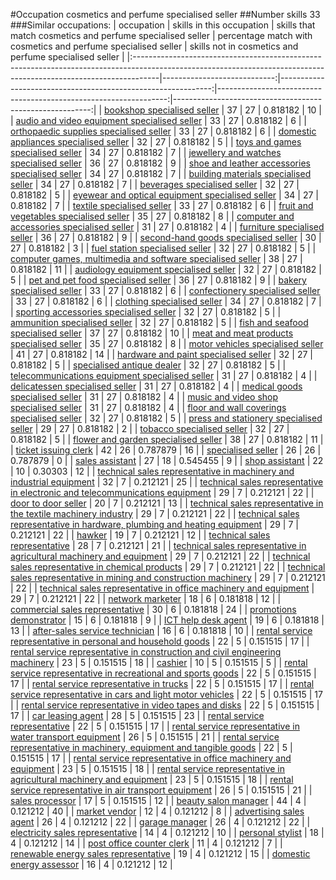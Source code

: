 #Occupation cosmetics and perfume specialised seller
##Number skills 33
###Similar occupations:
| occupation                                                                                                                                                        |   skills in this occupation |   skills that match cosmetics and perfume specialised seller |   percentage match with cosmetics and perfume specialised seller |   skills not in cosmetics and perfume specialised seller |
|:------------------------------------------------------------------------------------------------------------------------------------------------------------------|----------------------------:|-------------------------------------------------------------:|-----------------------------------------------------------------:|---------------------------------------------------------:|
| [bookshop specialised seller](bookshop_specialised_seller.md)                                                                                                     |                          37 |                                                           27 |                                                         0.818182 |                                                       10 |
| [audio and video equipment specialised seller](audio_and_video_equipment_specialised_seller.md)                                                                   |                          33 |                                                           27 |                                                         0.818182 |                                                        6 |
| [orthopaedic supplies specialised seller](orthopaedic_supplies_specialised_seller.md)                                                                             |                          33 |                                                           27 |                                                         0.818182 |                                                        6 |
| [domestic appliances specialised seller](domestic_appliances_specialised_seller.md)                                                                               |                          32 |                                                           27 |                                                         0.818182 |                                                        5 |
| [toys and games specialised seller](toys_and_games_specialised_seller.md)                                                                                         |                          34 |                                                           27 |                                                         0.818182 |                                                        7 |
| [jewellery and watches specialised seller](jewellery_and_watches_specialised_seller.md)                                                                           |                          36 |                                                           27 |                                                         0.818182 |                                                        9 |
| [shoe and leather accessories specialised seller](shoe_and_leather_accessories_specialised_seller.md)                                                             |                          34 |                                                           27 |                                                         0.818182 |                                                        7 |
| [building materials specialised seller](building_materials_specialised_seller.md)                                                                                 |                          34 |                                                           27 |                                                         0.818182 |                                                        7 |
| [beverages specialised seller](beverages_specialised_seller.md)                                                                                                   |                          32 |                                                           27 |                                                         0.818182 |                                                        5 |
| [eyewear and optical equipment specialised seller](eyewear_and_optical_equipment_specialised_seller.md)                                                           |                          34 |                                                           27 |                                                         0.818182 |                                                        7 |
| [textile specialised seller](textile_specialised_seller.md)                                                                                                       |                          33 |                                                           27 |                                                         0.818182 |                                                        6 |
| [fruit and vegetables specialised seller](fruit_and_vegetables_specialised_seller.md)                                                                             |                          35 |                                                           27 |                                                         0.818182 |                                                        8 |
| [computer and accessories specialised seller](computer_and_accessories_specialised_seller.md)                                                                     |                          31 |                                                           27 |                                                         0.818182 |                                                        4 |
| [furniture specialised seller](furniture_specialised_seller.md)                                                                                                   |                          36 |                                                           27 |                                                         0.818182 |                                                        9 |
| [second-hand goods specialised seller](second-hand_goods_specialised_seller.md)                                                                                   |                          30 |                                                           27 |                                                         0.818182 |                                                        3 |
| [fuel station specialised seller](fuel_station_specialised_seller.md)                                                                                             |                          32 |                                                           27 |                                                         0.818182 |                                                        5 |
| [computer games, multimedia and software specialised seller](computer_games,_multimedia_and_software_specialised_seller.md)                                       |                          38 |                                                           27 |                                                         0.818182 |                                                       11 |
| [audiology equipment specialised seller](audiology_equipment_specialised_seller.md)                                                                               |                          32 |                                                           27 |                                                         0.818182 |                                                        5 |
| [pet and pet food specialised seller](pet_and_pet_food_specialised_seller.md)                                                                                     |                          36 |                                                           27 |                                                         0.818182 |                                                        9 |
| [bakery specialised seller](bakery_specialised_seller.md)                                                                                                         |                          33 |                                                           27 |                                                         0.818182 |                                                        6 |
| [confectionery specialised seller](confectionery_specialised_seller.md)                                                                                           |                          33 |                                                           27 |                                                         0.818182 |                                                        6 |
| [clothing specialised seller](clothing_specialised_seller.md)                                                                                                     |                          34 |                                                           27 |                                                         0.818182 |                                                        7 |
| [sporting accessories specialised seller](sporting_accessories_specialised_seller.md)                                                                             |                          32 |                                                           27 |                                                         0.818182 |                                                        5 |
| [ammunition specialised seller](ammunition_specialised_seller.md)                                                                                                 |                          32 |                                                           27 |                                                         0.818182 |                                                        5 |
| [fish and seafood specialised seller](fish_and_seafood_specialised_seller.md)                                                                                     |                          37 |                                                           27 |                                                         0.818182 |                                                       10 |
| [meat and meat products specialised seller](meat_and_meat_products_specialised_seller.md)                                                                         |                          35 |                                                           27 |                                                         0.818182 |                                                        8 |
| [motor vehicles specialised seller](motor_vehicles_specialised_seller.md)                                                                                         |                          41 |                                                           27 |                                                         0.818182 |                                                       14 |
| [hardware and paint specialised seller](hardware_and_paint_specialised_seller.md)                                                                                 |                          32 |                                                           27 |                                                         0.818182 |                                                        5 |
| [specialised antique dealer](specialised_antique_dealer.md)                                                                                                       |                          32 |                                                           27 |                                                         0.818182 |                                                        5 |
| [telecommunications equipment specialised seller](telecommunications_equipment_specialised_seller.md)                                                             |                          31 |                                                           27 |                                                         0.818182 |                                                        4 |
| [delicatessen specialised seller](delicatessen_specialised_seller.md)                                                                                             |                          31 |                                                           27 |                                                         0.818182 |                                                        4 |
| [medical goods specialised seller](medical_goods_specialised_seller.md)                                                                                           |                          31 |                                                           27 |                                                         0.818182 |                                                        4 |
| [music and video shop specialised seller](music_and_video_shop_specialised_seller.md)                                                                             |                          31 |                                                           27 |                                                         0.818182 |                                                        4 |
| [floor and wall coverings specialised seller](floor_and_wall_coverings_specialised_seller.md)                                                                     |                          32 |                                                           27 |                                                         0.818182 |                                                        5 |
| [press and stationery specialised seller](press_and_stationery_specialised_seller.md)                                                                             |                          29 |                                                           27 |                                                         0.818182 |                                                        2 |
| [tobacco specialised seller](tobacco_specialised_seller.md)                                                                                                       |                          32 |                                                           27 |                                                         0.818182 |                                                        5 |
| [flower and garden specialised seller](flower_and_garden_specialised_seller.md)                                                                                   |                          38 |                                                           27 |                                                         0.818182 |                                                       11 |
| [ticket issuing clerk](ticket_issuing_clerk.md)                                                                                                                   |                          42 |                                                           26 |                                                         0.787879 |                                                       16 |
| [specialised seller](specialised_seller.md)                                                                                                                       |                          26 |                                                           26 |                                                         0.787879 |                                                        0 |
| [sales assistant](sales_assistant.md)                                                                                                                             |                          27 |                                                           18 |                                                         0.545455 |                                                        9 |
| [shop assistant](shop_assistant.md)                                                                                                                               |                          22 |                                                           10 |                                                         0.30303  |                                                       12 |
| [technical sales representative in machinery and industrial equipment](technical_sales_representative_in_machinery_and_industrial_equipment.md)                   |                          32 |                                                            7 |                                                         0.212121 |                                                       25 |
| [technical sales representative in electronic and telecommunications equipment](technical_sales_representative_in_electronic_and_telecommunications_equipment.md) |                          29 |                                                            7 |                                                         0.212121 |                                                       22 |
| [door to door seller](door_to_door_seller.md)                                                                                                                     |                          20 |                                                            7 |                                                         0.212121 |                                                       13 |
| [technical sales representative in the textile machinery industry](technical_sales_representative_in_the_textile_machinery_industry.md)                           |                          29 |                                                            7 |                                                         0.212121 |                                                       22 |
| [technical sales representative in hardware, plumbing and heating equipment](technical_sales_representative_in_hardware,_plumbing_and_heating_equipment.md)       |                          29 |                                                            7 |                                                         0.212121 |                                                       22 |
| [hawker](hawker.md)                                                                                                                                               |                          19 |                                                            7 |                                                         0.212121 |                                                       12 |
| [technical sales representative](technical_sales_representative.md)                                                                                               |                          28 |                                                            7 |                                                         0.212121 |                                                       21 |
| [technical sales representative in agricultural machinery and equipment](technical_sales_representative_in_agricultural_machinery_and_equipment.md)               |                          29 |                                                            7 |                                                         0.212121 |                                                       22 |
| [technical sales representative in chemical products](technical_sales_representative_in_chemical_products.md)                                                     |                          29 |                                                            7 |                                                         0.212121 |                                                       22 |
| [technical sales representative in mining and construction machinery](technical_sales_representative_in_mining_and_construction_machinery.md)                     |                          29 |                                                            7 |                                                         0.212121 |                                                       22 |
| [technical sales representative in office machinery and equipment](technical_sales_representative_in_office_machinery_and_equipment.md)                           |                          29 |                                                            7 |                                                         0.212121 |                                                       22 |
| [network marketer](network_marketer.md)                                                                                                                           |                          18 |                                                            6 |                                                         0.181818 |                                                       12 |
| [commercial sales representative](commercial_sales_representative.md)                                                                                             |                          30 |                                                            6 |                                                         0.181818 |                                                       24 |
| [promotions demonstrator](promotions_demonstrator.md)                                                                                                             |                          15 |                                                            6 |                                                         0.181818 |                                                        9 |
| [ICT help desk agent](ICT_help_desk_agent.md)                                                                                                                     |                          19 |                                                            6 |                                                         0.181818 |                                                       13 |
| [after-sales service technician](after-sales_service_technician.md)                                                                                               |                          16 |                                                            6 |                                                         0.181818 |                                                       10 |
| [rental service representative in personal and household goods](rental_service_representative_in_personal_and_household_goods.md)                                 |                          22 |                                                            5 |                                                         0.151515 |                                                       17 |
| [rental service representative in construction and civil engineering machinery](rental_service_representative_in_construction_and_civil_engineering_machinery.md) |                          23 |                                                            5 |                                                         0.151515 |                                                       18 |
| [cashier](cashier.md)                                                                                                                                             |                          10 |                                                            5 |                                                         0.151515 |                                                        5 |
| [rental service representative in recreational and sports goods](rental_service_representative_in_recreational_and_sports_goods.md)                               |                          22 |                                                            5 |                                                         0.151515 |                                                       17 |
| [rental service representative in trucks](rental_service_representative_in_trucks.md)                                                                             |                          22 |                                                            5 |                                                         0.151515 |                                                       17 |
| [rental service representative in cars and light motor vehicles](rental_service_representative_in_cars_and_light_motor_vehicles.md)                               |                          22 |                                                            5 |                                                         0.151515 |                                                       17 |
| [rental service representative in video tapes and disks](rental_service_representative_in_video_tapes_and_disks.md)                                               |                          22 |                                                            5 |                                                         0.151515 |                                                       17 |
| [car leasing agent](car_leasing_agent.md)                                                                                                                         |                          28 |                                                            5 |                                                         0.151515 |                                                       23 |
| [rental service representative](rental_service_representative.md)                                                                                                 |                          22 |                                                            5 |                                                         0.151515 |                                                       17 |
| [rental service representative in water transport equipment](rental_service_representative_in_water_transport_equipment.md)                                       |                          26 |                                                            5 |                                                         0.151515 |                                                       21 |
| [rental service representative in machinery, equipment and tangible goods](rental_service_representative_in_machinery,_equipment_and_tangible_goods.md)           |                          22 |                                                            5 |                                                         0.151515 |                                                       17 |
| [rental service representative in office machinery and equipment](rental_service_representative_in_office_machinery_and_equipment.md)                             |                          23 |                                                            5 |                                                         0.151515 |                                                       18 |
| [rental service representative in agricultural machinery and equipment](rental_service_representative_in_agricultural_machinery_and_equipment.md)                 |                          23 |                                                            5 |                                                         0.151515 |                                                       18 |
| [rental service representative in air transport equipment](rental_service_representative_in_air_transport_equipment.md)                                           |                          26 |                                                            5 |                                                         0.151515 |                                                       21 |
| [sales processor](sales_processor.md)                                                                                                                             |                          17 |                                                            5 |                                                         0.151515 |                                                       12 |
| [beauty salon manager](beauty_salon_manager.md)                                                                                                                   |                          44 |                                                            4 |                                                         0.121212 |                                                       40 |
| [market vendor](market_vendor.md)                                                                                                                                 |                          12 |                                                            4 |                                                         0.121212 |                                                        8 |
| [advertising sales agent](advertising_sales_agent.md)                                                                                                             |                          26 |                                                            4 |                                                         0.121212 |                                                       22 |
| [garage manager](garage_manager.md)                                                                                                                               |                          26 |                                                            4 |                                                         0.121212 |                                                       22 |
| [electricity sales representative](electricity_sales_representative.md)                                                                                           |                          14 |                                                            4 |                                                         0.121212 |                                                       10 |
| [personal stylist](personal_stylist.md)                                                                                                                           |                          18 |                                                            4 |                                                         0.121212 |                                                       14 |
| [post office counter clerk](post_office_counter_clerk.md)                                                                                                         |                          11 |                                                            4 |                                                         0.121212 |                                                        7 |
| [renewable energy sales representative](renewable_energy_sales_representative.md)                                                                                 |                          19 |                                                            4 |                                                         0.121212 |                                                       15 |
| [domestic energy assessor](domestic_energy_assessor.md)                                                                                                           |                          16 |                                                            4 |                                                         0.121212 |                                                       12 |
